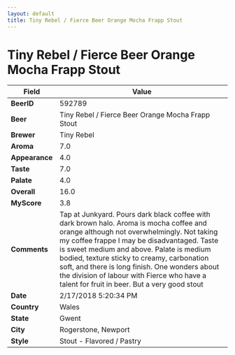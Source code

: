 ```yaml
---
layout: default
title: Tiny Rebel / Fierce Beer Orange Mocha Frapp Stout
---
```


# Tiny Rebel / Fierce Beer Orange Mocha Frapp Stout

| Field         | Value     |
|---------------|-----------|
| **BeerID** | 592789 |
| **Beer** | Tiny Rebel / Fierce Beer Orange Mocha Frapp Stout |
| **Brewer** | Tiny Rebel |
| **Aroma** | 7.0 |
| **Appearance** | 4.0 |
| **Taste** | 7.0 |
| **Palate** | 4.0 |
| **Overall** | 16.0 |
| **MyScore** | 3.8 |
| **Comments** | Tap at Junkyard. Pours dark black coffee with dark brown halo. Aroma is mocha coffee and orange although not overwhelmingly. Not taking my coffee frappe I may be disadvantaged. Taste is sweet medium and above. Palate is medium bodied, texture sticky to creamy, carbonation soft, and there is long finish. One wonders about the division of labour with Fierce who have a  talent for fruit in beer. But a very good stout   |
| **Date** | 2/17/2018 5:20:34 PM |
| **Country** | Wales |
| **State** | Gwent |
| **City** | Rogerstone, Newport |
| **Style** | Stout - Flavored / Pastry |
